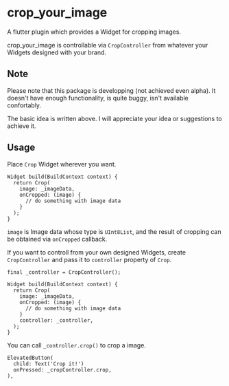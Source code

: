 # crop_your_image

A flutter plugin which provides a Widget for cropping images.

crop_your_image is controllable via `CropController` from whatever your Widgets designed with your brand.

## Note

Please note that this package is developping (not achieved even alpha). It doesn't have enough functionality, is quite buggy, isn't available confortably.

The basic idea is written above. I will appreciate your idea or suggestions to achieve it.

## Usage

Place `Crop` Widget wherever you want.

```
Widget build(BuildContext context) {
  return Crop(
    image: _imageData,
    onCropped: (image) {
      // do something with image data 
    }
  );
}
```
`image` is Image data whose type is `UInt8List`, and the result of cropping can be obtained via `onCropped` callback.

If you want to controll from your own designed Widgets, create `CropController` and pass it to `controller` property of `Crop`.
```
final _controller = CropController();

Widget build(BuildContext context) {
  return Crop(
    image: _imageData,
    onCropped: (image) {
      // do something with image data 
    }
    controller: _controller,
  );
}
```

You can call `_controller.crop()` to crop a image.

```
ElevatedButton(
  child: Text('Crop it!')
  onPressed: _cropController.crop,
),
```